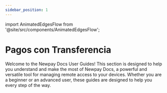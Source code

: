 ```yaml
---
sidebar_position: 1
---
```

import AnimatedEdgesFlow from '@site/src/components/AnimatedEdgesFlow';

# Pagos con Transferencia

Welcome to the Newpay Docs User Guides! This section is designed to help you understand
and make the most of Newpay Docs, a powerful and versatile tool for managing remote access to your devices.
Whether you are a beginner or an advanced user, these guides are designed to help you every step of the way.


<AnimatedEdgesFlow />